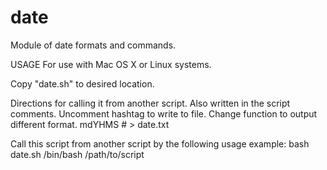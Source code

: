 # date
Module of date formats and commands.

USAGE
For use with Mac OS X or Linux systems.

Copy "date.sh" to desired location.

Directions for calling it from another script. Also written in the script comments.
 Uncomment hashtag to write to file. Change function to output different format.
mdYHMS # > date.txt

 Call this script from another script by the following usage example:
 bash date.sh
 /bin/bash /path/to/script
